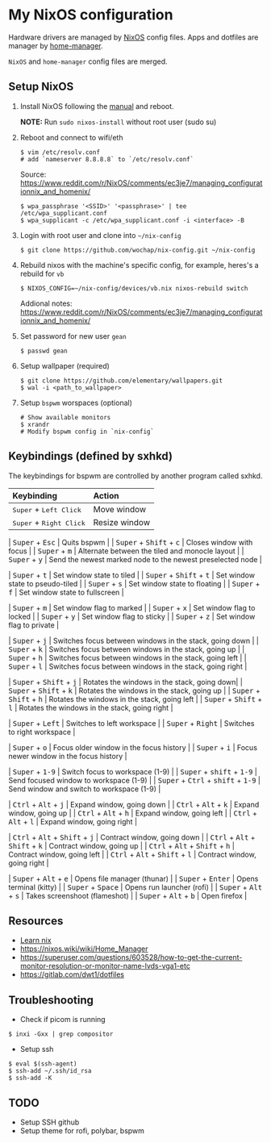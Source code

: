 # My NixOS configuration

Hardware drivers are managed by [NixOS](https://nixos.org/) config files.
Apps and dotfiles are manager by [home-manager](https://github.com/nix-community/home-manager).

`NixOS` and `home-manager` config files are merged.

## Setup NixOS

1. Install NixOS following the [manual](https://nixos.org/manual/nixos/stable/index.html#ch-installation) and reboot.

    **NOTE:** Run `sudo nixos-install` without root user (sudo su)
1. Reboot and connect to wifi/eth
    ```
    $ vim /etc/resolv.conf
    # add `nameserver 8.8.8.8` to `/etc/resolv.conf`
    ```
    Source: https://www.reddit.com/r/NixOS/comments/ec3je7/managing_configurationnix_and_homenix/
    ```
    $ wpa_passphrase '<SSID>' '<passphrase>' | tee /etc/wpa_supplicant.conf
    $ wpa_supplicant -c /etc/wpa_supplicant.conf -i <interface> -B
    ```
1. Login with root user and clone into `~/nix-config`
    ```
    $ git clone https://github.com/wochap/nix-config.git ~/nix-config
    ```
1. Rebuild nixos with the machine's specific config, for example, heres's a rebuild for `vb`
    ```
    $ NIXOS_CONFIG=~/nix-config/devices/vb.nix nixos-rebuild switch
    ```
    Addional notes: https://www.reddit.com/r/NixOS/comments/ec3je7/managing_configurationnix_and_homenix/
1. Set password for new user `gean`
    ```
    $ passwd gean
    ```
1. Setup wallpaper (required)
    ```
    $ git clone https://github.com/elementary/wallpapers.git
    $ wal -i <path_to_wallpaper>
1. Setup `bspwm` worspaces (optional)
    ```
    # Show available monitors
    $ xrandr
    # Modify bspwm config in `nix-config`
    ```

## Keybindings (defined by sxhkd)

The keybindings for bspwm are controlled by another program called sxhkd.

| Keybinding | Action |
| :--- | :--- |
| <kbd>Super</kbd> + <kbd>Left Click</kbd> | Move window |
| <kbd>Super</kbd> + <kbd>Right Click</kbd> | Resize window |

| <kbd>Super</kbd> + <kbd>Esc</kbd> | Quits bspwm |
| <kbd>Super</kbd> + <kbd>Shift</kbd> + <kbd>c</kbd> | Closes window with focus |
| <kbd>Super</kbd> + <kbd>m</kbd> | Alternate between the tiled and monocle layout |
| <kbd>Super</kbd> + <kbd>y</kbd> | Send the newest marked node to the newest preselected node |

| <kbd>Super</kbd> + <kbd>t</kbd> | Set window state to tiled |
| <kbd>Super</kbd> + <kbd>Shift</kbd> + <kbd>t</kbd> | Set window state to pseudo-tiled |
| <kbd>Super</kbd> + <kbd>s</kbd> | Set window state to floating |
| <kbd>Super</kbd> + <kbd>f</kbd> | Set window state to fullscreen |

| <kbd>Super</kbd> + <kbd>m</kbd> | Set window flag to marked |
| <kbd>Super</kbd> + <kbd>x</kbd> | Set window flag to locked |
| <kbd>Super</kbd> + <kbd>y</kbd> | Set window flag to sticky |
| <kbd>Super</kbd> + <kbd>z</kbd> | Set window flag to private |

| <kbd>Super</kbd> + <kbd>j</kbd> | Switches focus between windows in the stack, going down |
| <kbd>Super</kbd> + <kbd>k</kbd> | Switches focus between windows in the stack, going up |
| <kbd>Super</kbd> + <kbd>h</kbd> | Switches focus between windows in the stack, going left |
| <kbd>Super</kbd> + <kbd>l</kbd> | Switches focus between windows in the stack, going right |

| <kbd>Super</kbd> + <kbd>Shift</kbd> + <kbd>j</kbd> | Rotates the windows in the stack, going down|
| <kbd>Super</kbd> + <kbd>Shift</kbd> + <kbd>k</kbd> | Rotates the windows in the stack, going up |
| <kbd>Super</kbd> + <kbd>Shift</kbd> + <kbd>h</kbd> | Rotates the windows in the stack, going left |
| <kbd>Super</kbd> + <kbd>Shift</kbd> + <kbd>l</kbd> | Rotates the windows in the stack, going right |

| <kbd>Super</kbd> + <kbd>Left</kbd> | Switches to left workspace |
| <kbd>Super</kbd> + <kbd>Right</kbd> | Switches to right workspace |

| <kbd>Super</kbd> + <kbd>o</kbd> | Focus older window in the focus history |
| <kbd>Super</kbd> + <kbd>i</kbd> | Focus newer window in the focus history |

| <kbd>Super</kbd> + <kbd>1-9</kbd> | Switch focus to workspace (1-9) |
| <kbd>Super</kbd> + <kbd>shift</kbd> + <kbd>1-9</kbd> | Send focused window to workspace (1-9) |
| <kbd>Super</kbd> + <kbd>Ctrl</kbd> + <kbd>shift</kbd> + <kbd>1-9</kbd> | Send window and switch to workspace (1-9) |

| <kbd>Ctrl</kbd> + <kbd>Alt</kbd> + <kbd>j</kbd> | Expand window, going down |
| <kbd>Ctrl</kbd> + <kbd>Alt</kbd> + <kbd>k</kbd> | Expand window, going up |
| <kbd>Ctrl</kbd> + <kbd>Alt</kbd> + <kbd>h</kbd> | Expand window, going left |
| <kbd>Ctrl</kbd> + <kbd>Alt</kbd> + <kbd>l</kbd> | Expand window, going right |

| <kbd>Ctrl</kbd> + <kbd>Alt</kbd> + <kbd>Shift</kbd> + <kbd>j</kbd> | Contract window, going down |
| <kbd>Ctrl</kbd> + <kbd>Alt</kbd> + <kbd>Shift</kbd> + <kbd>k</kbd> | Contract window, going up |
| <kbd>Ctrl</kbd> + <kbd>Alt</kbd> + <kbd>Shift</kbd> + <kbd>h</kbd> | Contract window, going left |
| <kbd>Ctrl</kbd> + <kbd>Alt</kbd> + <kbd>Shift</kbd> + <kbd>l</kbd> | Contract window, going right |

| <kbd>Super</kbd> + <kbd>Alt</kbd> + <kbd>e</kbd> | Opens file manager (thunar) |
| <kbd>Super</kbd> + <kbd>Enter</kbd> | Opens terminal (kitty) |
| <kbd>Super</kbd> + <kbd>Space</kbd> | Opens run launcher (rofi) |
| <kbd>Super</kbd> + <kbd>Alt</kbd> + <kbd>s</kbd> | Takes screenshoot (flameshot) |
| <kbd>Super</kbd> + <kbd>Alt</kbd> + <kbd>b</kbd> | Open firefox |

## Resources

* [Learn nix](https://nixcloud.io/tour/?id=3)
* https://nixos.wiki/wiki/Home_Manager
* https://superuser.com/questions/603528/how-to-get-the-current-monitor-resolution-or-monitor-name-lvds-vga1-etc
* https://gitlab.com/dwt1/dotfiles

## Troubleshooting

* Check if picom is running

```
$ inxi -Gxx | grep compositor
```

* Setup ssh

```
$ eval $(ssh-agent)
$ ssh-add ~/.ssh/id_rsa
$ ssh-add -K
```

## TODO

* Setup SSH github
* Setup theme for rofi, polybar, bspwm
